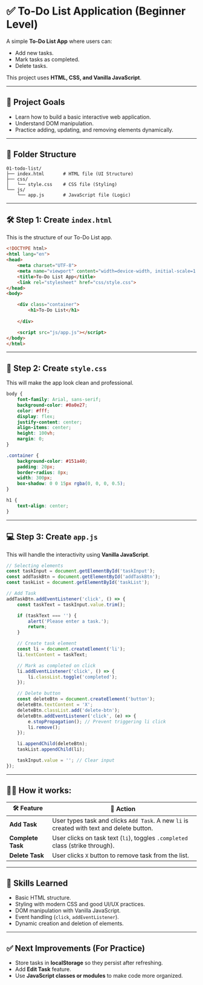 

# ✅ To-Do List Application (Beginner Level)

A simple **To-Do List App** where users can:

* Add new tasks.
* Mark tasks as completed.
* Delete tasks.

This project uses **HTML, CSS, and Vanilla JavaScript**.

---

## 🎯 Project Goals

* Learn how to build a basic interactive web application.
* Understand DOM manipulation.
* Practice adding, updating, and removing elements dynamically.

---

## 📂 Folder Structure

```
01-todo-list/
├── index.html       # HTML file (UI Structure)
├── css/
│   └── style.css    # CSS file (Styling)
└── js/
    └── app.js       # JavaScript file (Logic)
```

---

## 🛠 Step 1: Create `index.html`

This is the structure of our To-Do List app.

```html
<!DOCTYPE html>
<html lang="en">
<head>
    <meta charset="UTF-8">
    <meta name="viewport" content="width=device-width, initial-scale=1.0">
    <title>To-Do List App</title>
    <link rel="stylesheet" href="css/style.css">
</head>
<body>

    <div class="container">
        <h1>To-Do List</h1>
        
    </div>

    <script src="js/app.js"></script>
</body>
</html>
```

---

## 🎨 Step 2: Create `style.css`

This will make the app look clean and professional.

```css
body {
    font-family: Arial, sans-serif;
    background-color: #0a0e27;
    color: #fff;
    display: flex;
    justify-content: center;
    align-items: center;
    height: 100vh;
    margin: 0;
}

.container {
    background-color: #151a40;
    padding: 20px;
    border-radius: 8px;
    width: 300px;
    box-shadow: 0 0 15px rgba(0, 0, 0, 0.5);
}

h1 {
    text-align: center;
}

```

---

## 💻 Step 3: Create `app.js`

This will handle the interactivity using **Vanilla JavaScript**.

```javascript
// Selecting elements
const taskInput = document.getElementById('taskInput');
const addTaskBtn = document.getElementById('addTaskBtn');
const taskList = document.getElementById('taskList');

// Add Task
addTaskBtn.addEventListener('click', () => {
    const taskText = taskInput.value.trim();

    if (taskText === '') {
        alert('Please enter a task.');
        return;
    }

    // Create task element
    const li = document.createElement('li');
    li.textContent = taskText;

    // Mark as completed on click
    li.addEventListener('click', () => {
        li.classList.toggle('completed');
    });

    // Delete button
    const deleteBtn = document.createElement('button');
    deleteBtn.textContent = 'X';
    deleteBtn.classList.add('delete-btn');
    deleteBtn.addEventListener('click', (e) => {
        e.stopPropagation(); // Prevent triggering li click
        li.remove();
    });

    li.appendChild(deleteBtn);
    taskList.appendChild(li);

    taskInput.value = ''; // Clear input
});
```

---

## 🧑‍💻 How it works:

| 🛠 Feature        | 🔑 Action                                                                                 |
| ----------------- | ----------------------------------------------------------------------------------------- |
| **Add Task**      | User types task and clicks `Add Task`. A new `li` is created with text and delete button. |
| **Complete Task** | User clicks on task text (`li`), toggles `.completed` class (strike through).             |
| **Delete Task**   | User clicks `X` button to remove task from the list.                                      |

---

## 🎉 Skills Learned

* Basic HTML structure.
* Styling with modern CSS and good UI/UX practices.
* DOM manipulation with Vanilla JavaScript.
* Event handling (`click`, `addEventListener`).
* Dynamic creation and deletion of elements.

---

## ✅ Next Improvements (For Practice)

* Store tasks in **localStorage** so they persist after refreshing.
* Add **Edit Task** feature.
* Use **JavaScript classes or modules** to make code more organized.


